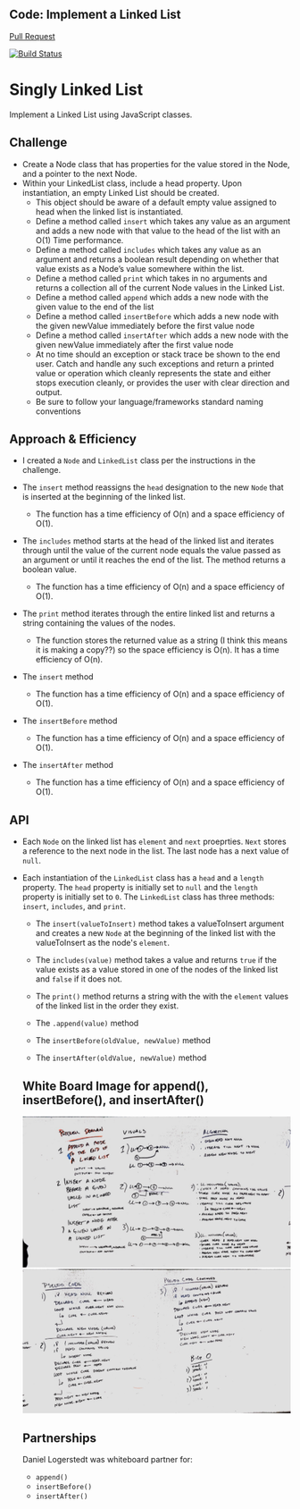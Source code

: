 ## Code: Implement a Linked List
[Pull Request](https://github.com/etrainor/data-structures-and-algorithms/pull/43)

[![Build Status](https://www.travis-ci.com/etrainor/data-structures-and-algorithms.svg?branch=master)](https://www.travis-ci.com/etrainor/data-structures-and-algorithms)

# Singly Linked List
Implement a Linked List using JavaScript classes.

## Challenge
* Create a Node class that has properties for the value stored in the Node, and a pointer to the next Node.
* Within your LinkedList class, include a head property. Upon instantiation, an empty Linked List should be created.
  * This object should be aware of a default empty value assigned to head when the linked list is instantiated.
  * Define a method called `insert` which takes any value as an argument and adds a new node with that value to the head of the list with an O(1) Time performance.
  * Define a method called `includes` which takes any value as an argument and returns a boolean result depending on whether that value exists as a Node’s value somewhere within the list.
  * Define a method called `print` which takes in no arguments and returns a collection all of the current Node values in the Linked List.
  * Define a method called `append` which adds a new node with the given value to the end of the list
  * Define a method called `insertBefore` which adds a new node with the given newValue immediately before the first value node
  * Define a method called `insertAfter` which adds a new node with the given newValue immediately after the first value node
  * At no time should an exception or stack trace be shown to the end user. Catch and handle any such exceptions and return a printed value or operation which cleanly represents the state and either stops execution cleanly, or provides the user with clear direction and output.
  * Be sure to follow your language/frameworks standard naming conventions

## Approach & Efficiency
* I created a `Node` and `LinkedList` class per the instructions in the challenge.
* The `insert` method reassigns the `head` designation to the new `Node` that is inserted at the beginning of the linked list. 

  * The function has a time efficiency of O(n) and a space efficiency of O(1).

* The `includes` method starts at the head of the linked list and iterates through until the value of the current node equals the value passed as an argument or until it reaches the end of the list. The method returns a boolean value.

  * The function has a time efficiency of O(n) and a space efficiency of O(1).

* The `print` method iterates through the entire linked list and returns a string containing the values of the nodes.

  * The function stores the returned value as a string (I think this means it is making a copy??) so the space efficiency is O(n). It has a time efficiency of O(n).

* The `insert` method

  * The function has a time efficiency of O(n) and a space efficiency of O(1).
* The `insertBefore` method

  * The function has a time efficiency of O(n) and a space efficiency of O(1).
* The `insertAfter` method

  * The function has a time efficiency of O(n) and a space efficiency of O(1).


## API
* Each `Node` on the linked list has `element` and `next` proeprties. `Next` stores a reference to the next node in the list. The last node has a next value of `null`.
* Each instantiation of the `LinkedList` class has a `head` and a `length` property. The `head` property is initially set to `null` and the `length` property is initially set to `0`. The `LinkedList` class has three methods: `insert`, `includes`, and `print`.

  * The `insert(valueToInsert)` method takes a valueToInsert argument and creates a new `Node` at the beginning of the linked list with the valueToInsert as the node's `element`.

  * The `includes(value)` method takes a value and returns `true` if the value exists as a value stored in one of the nodes of the linked list and `false` if it does not.

  * The `print()` method returns a string with the with the `element` values of the linked list in the order they exist.

  * The `.append(value)` method
  * The `insertBefore(oldValue, newValue)` method
  * The `insertAfter(oldValue, newValue)` method


  ## White Board Image for append(), insertBefore(), and insertAfter()

  ![Whiteboard Image #1](assets/ll-insertions-1.jpg)
  ![Whiteboard Image #2](assets/ll-insertions-2.jpg)

  ## Partnerships
  Daniel Logerstedt was whiteboard partner for:
    * `append()` 
    * `insertBefore()` 
    * `insertAfter()`